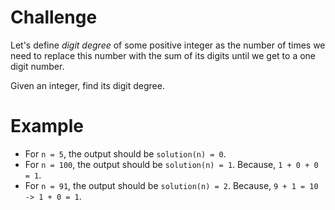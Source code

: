 # Challenge
Let's define *digit degree* of some positive integer as the number of times we need to replace this number with the sum of its digits until we get to a one digit number.

Given an integer, find its digit degree.

# Example
- For `n = 5`, the output should be `solution(n) = 0`.
- For `n = 100`, the output should be `solution(n) = 1`.
	Because, `1 + 0 + 0 = 1`.
- For `n = 91`, the output should be `solution(n) = 2`.
	Because, `9 + 1 = 10 -> 1 + 0 = 1`.

